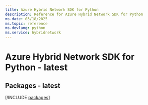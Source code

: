 ```yaml
---
title: Azure Hybrid Network SDK for Python
description: Reference for Azure Hybrid Network SDK for Python
ms.date: 03/18/2025
ms.topic: reference
ms.devlang: python
ms.service: hybridnetwork
---
```

# Azure Hybrid Network SDK for Python - latest
## Packages - latest
[!INCLUDE [packages](hybrid-network-index.md)]